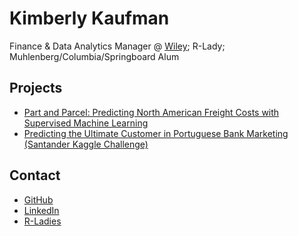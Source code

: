 # Kimberly Kaufman
Finance & Data Analytics Manager @ <a href="https://www.wiley.com/">Wiley</a>; R-Lady; Muhlenberg/Columbia/Springboard Alum

## Projects
+ <a href="https://github.com/kaufkauf/Capstone-Project-Intermediate">Part and Parcel: Predicting North American Freight Costs with Supervised Machine Learning</a>
+ <a href="https://github.com/kaufkauf/Capstone-Project-Introductory">Predicting the Ultimate Customer in Portuguese Bank Marketing (Santander Kaggle Challenge)</a>

## Contact
+ <a href="https://github.com/kaufkauf">GitHub</a>
+ <a href="https://www.linkedin.com/in/kimberlyekaufman/">LinkedIn</a>
+ <a href="https://rladies.org/ladies-complete-list/name/kimberly-kaufman/">R-Ladies</a>
